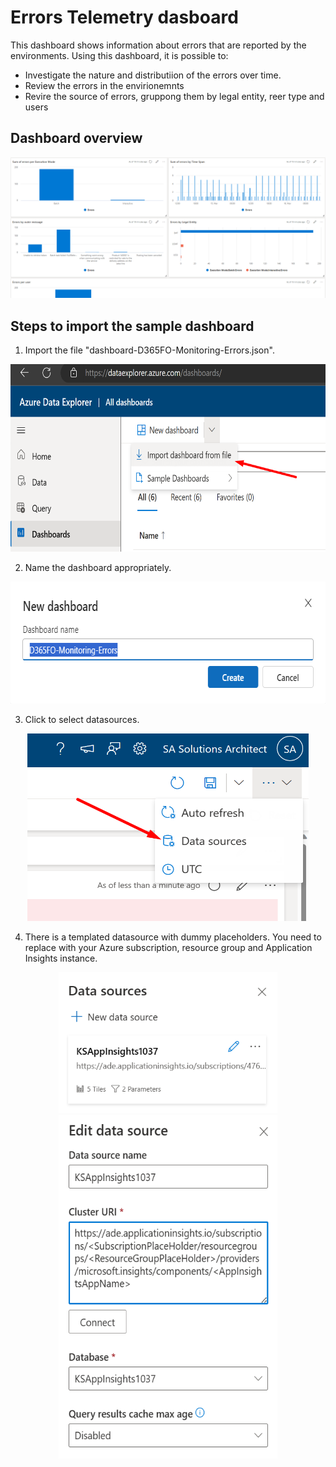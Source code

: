 # Errors Telemetry dasboard

This dashboard shows information about errors that are reported by the environments. Using this dashboard, it is possible to:

- Investigate the nature and distributiion of the errors over time.
- Review the errors in the envirionemnts
- Revire the source of errors, gruppong them by legal entity, reer type and users

## Dashboard overview

<div align=center><img src="./img/ErrorsDashboard.png"></div>

## Steps to import the sample dashboard

  1. Import the file "dashboard-D365FO-Monitoring-Errors.json".
  
  <div align=center><img src="./img/1ImportSample.png" width="600" height="300"></div>

  2. Name the dashboard appropriately.
  
   <div align=center><img src="./img/2EditName.png" width="656" height="195"></div>
  
  3. Click to select datasources.
  
  <div align=center><img src="./img/3Datasource.png" width="450" height="300"></div>
  
  4. There is a templated datasource with dummy placeholders. You need to replace with your Azure subscription, resource group and Application Insights instance.
  
  <div align=center><img src="./img/4DatasourceEdit.png" width="350" height="225"></div>
  <div align=center><img src="./img/5DatasourceSet.png" width="350" height="550"></div>
